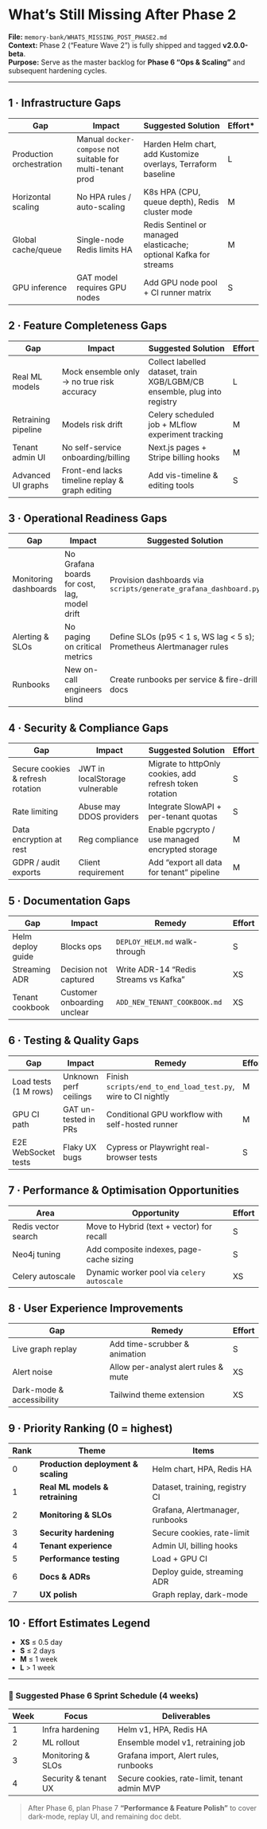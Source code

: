 # What’s Still Missing After Phase 2  
**File:** `memory-bank/WHATS_MISSING_POST_PHASE2.md`  
**Context:** Phase 2 (“Feature Wave 2”) is fully shipped and tagged **v2.0.0-beta**.  
**Purpose:** Serve as the master backlog for **Phase 6 “Ops & Scaling”** and subsequent hardening cycles.

---

## 1 · Infrastructure Gaps
| Gap | Impact | Suggested Solution | Effort* |
|-----|--------|--------------------|---------|
| Production orchestration | Manual `docker-compose` not suitable for multi-tenant prod | Harden Helm chart, add Kustomize overlays, Terraform baseline | L |
| Horizontal scaling | No HPA rules / auto-scaling | K8s HPA (CPU, queue depth), Redis cluster mode | M |
| Global cache/queue | Single-node Redis limits HA | Redis Sentinel or managed elasticache; optional Kafka for streams | M |
| GPU inference | GAT model requires GPU nodes | Add GPU node pool + CI runner matrix | S |

## 2 · Feature Completeness Gaps
| Gap | Impact | Suggested Solution | Effort |
|-----|--------|--------------------|--------|
| Real ML models | Mock ensemble only → no true risk accuracy | Collect labelled dataset, train XGB/LGBM/CB ensemble, plug into registry | L |
| Retraining pipeline | Models risk drift | Celery scheduled job + MLflow experiment tracking | M |
| Tenant admin UI | No self-service onboarding/billing | Next.js pages + Stripe billing hooks | M |
| Advanced UI graphs | Front-end lacks timeline replay & graph editing | Add vis-timeline & editing tools | S |

## 3 · Operational Readiness Gaps
| Gap | Impact | Suggested Solution | Effort |
|-----|--------|--------------------|--------|
| Monitoring dashboards | No Grafana boards for cost, lag, model drift | Provision dashboards via `scripts/generate_grafana_dashboard.py` | S |
| Alerting & SLOs | No paging on critical metrics | Define SLOs (p95 < 1 s, WS lag < 5 s); Prometheus Alertmanager rules | M |
| Runbooks | New on-call engineers blind | Create runbooks per service & fire-drill docs | S |

## 4 · Security & Compliance Gaps
| Gap | Impact | Suggested Solution | Effort |
|-----|--------|--------------------|--------|
| Secure cookies & refresh rotation | JWT in localStorage vulnerable | Migrate to httpOnly cookies, add refresh token rotation | S |
| Rate limiting | Abuse may DDOS providers | Integrate SlowAPI + per-tenant quotas | S |
| Data encryption at rest | Reg compliance | Enable pgcrypto / use managed encrypted storage | M |
| GDPR / audit exports | Client requirement | Add “export all data for tenant” pipeline | M |

## 5 · Documentation Gaps
| Gap | Impact | Remedy | Effort |
|-----|--------|--------|--------|
| Helm deploy guide | Blocks ops | `DEPLOY_HELM.md` walk-through | S |
| Streaming ADR | Decision not captured | Write ADR-14 “Redis Streams vs Kafka” | XS |
| Tenant cookbook | Customer onboarding unclear | `ADD_NEW_TENANT_COOKBOOK.md` | XS |

## 6 · Testing & Quality Gaps
| Gap | Impact | Remedy | Effort |
|-----|--------|--------|--------|
| Load tests (1 M rows) | Unknown perf ceilings | Finish `scripts/end_to_end_load_test.py`, wire to CI nightly | M |
| GPU CI path | GAT un-tested in PRs | Conditional GPU workflow with self-hosted runner | M |
| E2E WebSocket tests | Flaky UX bugs | Cypress or Playwright real-browser tests | S |

## 7 · Performance & Optimisation Opportunities
| Area | Opportunity | Effort |
|------|-------------|--------|
| Redis vector search | Move to Hybrid (text + vector) for recall | S |
| Neo4j tuning | Add composite indexes, page-cache sizing | S |
| Celery autoscale | Dynamic worker pool via `celery autoscale` | XS |

## 8 · User Experience Improvements
| Gap | Remedy | Effort |
|-----|--------|--------|
| Live graph replay | Add time-scrubber & animation | S |
| Alert noise | Allow per-analyst alert rules & mute | XS |
| Dark-mode & accessibility | Tailwind theme extension | XS |

## 9 · Priority Ranking (0 = highest)
| Rank | Theme | Items |
|------|-------|-------|
| 0 | **Production deployment & scaling** | Helm chart, HPA, Redis HA |
| 1 | **Real ML models & retraining** | Dataset, training, registry CI |
| 2 | **Monitoring & SLOs** | Grafana, Alertmanager, runbooks |
| 3 | **Security hardening** | Secure cookies, rate-limit |
| 4 | **Tenant experience** | Admin UI, billing hooks |
| 5 | **Performance testing** | Load + GPU CI |
| 6 | **Docs & ADRs** | Deploy guide, streaming ADR |
| 7 | **UX polish** | Graph replay, dark-mode |

## 10 · Effort Estimates Legend
* **XS** ≤ 0.5 day  
* **S** ≤ 2 days  
* **M** ≤ 1 week  
* **L** > 1 week  

---

### 📅 Suggested Phase 6 Sprint Schedule (4 weeks)

| Week | Focus | Deliverables |
|------|-------|--------------|
| 1 | Infra hardening | Helm v1, HPA, Redis HA |
| 2 | ML rollout | Ensemble model v1, retraining job |
| 3 | Monitoring & SLOs | Grafana import, Alert rules, runbooks |
| 4 | Security & tenant UX | Secure cookies, rate-limit, tenant admin MVP |

> After Phase 6, plan Phase 7 **“Performance & Feature Polish”** to cover dark-mode, replay UI, and remaining doc debt.

